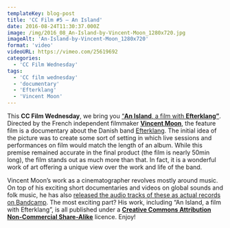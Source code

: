 ```yaml
---
templateKey: blog-post
title: 'CC Film #5 – An Island'
date: 2016-08-24T11:30:37.000Z
image: /img/2016_08_An-Island-by-Vincent-Moon_1280x720.jpg
imageAlt: 'An-Island-by-Vincent-Moon_1280x720'
format: 'video'
videoURL: https://vimeo.com/25619692
categories:
  - 'CC Film Wednesday'
tags:
  - 'CC film wednesday'
  - 'documentary'
  - 'Efterklang'
  - 'Vincent Moon'
---
```


This **CC Film Wednesday**, we bring you [“**An Island**, a film with **Efterklang”**](http://anisland.cc/home). Directed by the French independent filmmaker **[Vincent Moon](http://www.vincentmoon.com/)**, the feature film is a documentary about the Danish band [Efterklang](http://efterklang.net/home/). The initial idea of the picture was to create some sort of setting in which live sessions and performances on film would match the length of an album. While this premise remained accurate in the final product (the film is nearly 50min long), the film stands out as much more than that. In fact, it is a wonderful work of art offering a unique view over the work and life of the band.

Vincent Moon’s work as a cinematographer revolves mostly around music. On top of his exciting short documentaries and videos on global sounds and folk music, he has also [released the audio tracks of these as actual records on Bandcamp](https://petitesplanetes.bandcamp.com/). The most exciting part? His work, including “An Island, a film with Efterklang”, is all published under a [**Creative Commons Attribution Non-Commercial Share-Alike**](https://creativecommons.org/licenses/by-nc-sa/3.0/) licence. Enjoy!
